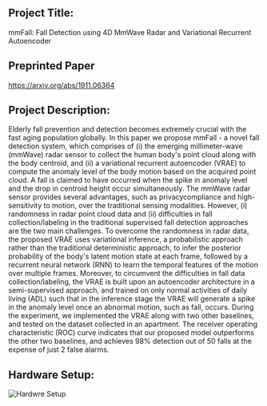 ## Project Title:
mmFall: Fall Detection using 4D MmWave Radar and Variational Recurrent Autoencoder

## Preprinted Paper
https://arxiv.org/abs/1911.06364

## Project Description:
Elderly fall prevention and detection becomes extremely crucial with the fast aging population globally. In this paper we propose mmFall - a novel fall detection system, which comprises of (i) the emerging millimeter-wave (mmWave) radar sensor to collect the human body's point cloud along with the body centroid, and (ii) a variational recurrent autoencoder (VRAE) to compute the anomaly level of the body motion based on the acquired point cloud. A fall is claimed to have occurred when the spike in anomaly level and the drop in centroid height occur simultaneously. The mmWave radar sensor provides several advantages, such as privacycompliance and high-sensitivity to motion, over the traditional sensing modalities. However, (i) randomness in radar point cloud data and (ii) difficulties in fall collection/labeling in the traditional supervised fall detection approaches are the two main challenges. To overcome the randomness in radar data, the proposed VRAE uses variational inference, a probabilistic approach rather than the traditional deterministic approach, to infer the posterior probability of the body's latent motion state at each frame, followed by a recurrent neural network (RNN) to learn the temporal features of the motion over multiple frames. Moreover, to circumvent the difficulties in fall data collection/labeling, the VRAE is built upon an autoencoder architecture in a semi-supervised approach, and trained on only normal activities of daily living (ADL) such that in the inference stage the VRAE will generate a spike in the anomaly level once an abnormal motion, such as fall, occurs. During the experiment, we implemented the VRAE along with two other baselines, and tested on the dataset collected in an apartment. The receiver operating characteristic (ROC) curve indicates that our proposed model outperforms the other two baselines, and achieves 98% detection out of 50 falls at the expense of just 2 false alarms.

## Hardware Setup:
![Hardwre Setup](https://github.com/radar-lab/mmfall/blob/master/misc/hardware_setup.png)
